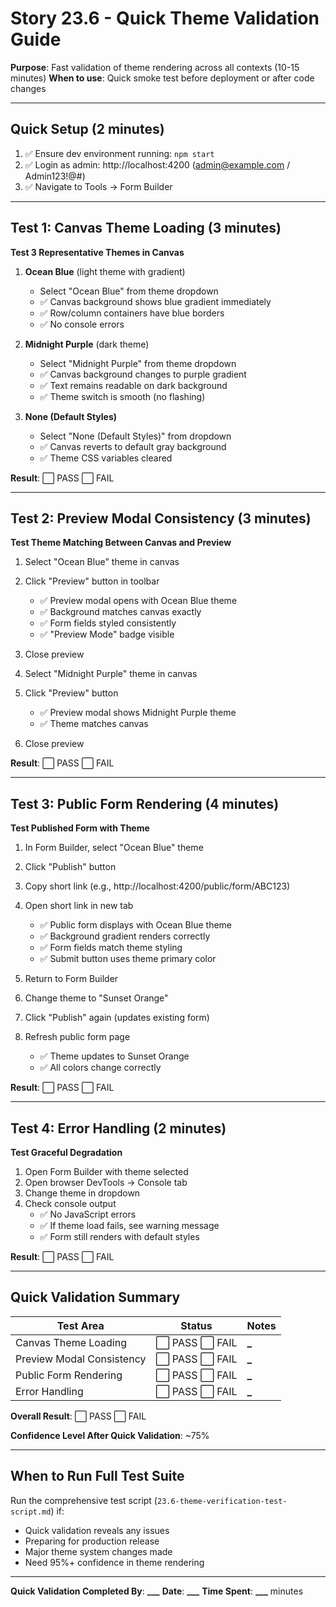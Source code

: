 # Story 23.6 - Quick Theme Validation Guide

**Purpose**: Fast validation of theme rendering across all contexts (10-15 minutes) **When to use**:
Quick smoke test before deployment or after code changes

---

## Quick Setup (2 minutes)

1. ✅ Ensure dev environment running: `npm start`
2. ✅ Login as admin: http://localhost:4200 (admin@example.com / Admin123!@#)
3. ✅ Navigate to Tools → Form Builder

---

## Test 1: Canvas Theme Loading (3 minutes)

**Test 3 Representative Themes in Canvas**

1. **Ocean Blue** (light theme with gradient)
   - Select "Ocean Blue" from theme dropdown
   - ✅ Canvas background shows blue gradient immediately
   - ✅ Row/column containers have blue borders
   - ✅ No console errors

2. **Midnight Purple** (dark theme)
   - Select "Midnight Purple" from theme dropdown
   - ✅ Canvas background changes to purple gradient
   - ✅ Text remains readable on dark background
   - ✅ Theme switch is smooth (no flashing)

3. **None (Default Styles)**
   - Select "None (Default Styles)" from dropdown
   - ✅ Canvas reverts to default gray background
   - ✅ Theme CSS variables cleared

**Result**: ⬜ PASS ⬜ FAIL

---

## Test 2: Preview Modal Consistency (3 minutes)

**Test Theme Matching Between Canvas and Preview**

1. Select "Ocean Blue" theme in canvas
2. Click "Preview" button in toolbar
   - ✅ Preview modal opens with Ocean Blue theme
   - ✅ Background matches canvas exactly
   - ✅ Form fields styled consistently
   - ✅ "Preview Mode" badge visible
3. Close preview

4. Select "Midnight Purple" theme in canvas
5. Click "Preview" button
   - ✅ Preview modal shows Midnight Purple theme
   - ✅ Theme matches canvas
6. Close preview

**Result**: ⬜ PASS ⬜ FAIL

---

## Test 3: Public Form Rendering (4 minutes)

**Test Published Form with Theme**

1. In Form Builder, select "Ocean Blue" theme
2. Click "Publish" button
3. Copy short link (e.g., http://localhost:4200/public/form/ABC123)
4. Open short link in new tab
   - ✅ Public form displays with Ocean Blue theme
   - ✅ Background gradient renders correctly
   - ✅ Form fields match theme styling
   - ✅ Submit button uses theme primary color

5. Return to Form Builder
6. Change theme to "Sunset Orange"
7. Click "Publish" again (updates existing form)
8. Refresh public form page
   - ✅ Theme updates to Sunset Orange
   - ✅ All colors change correctly

**Result**: ⬜ PASS ⬜ FAIL

---

## Test 4: Error Handling (2 minutes)

**Test Graceful Degradation**

1. Open Form Builder with theme selected
2. Open browser DevTools → Console tab
3. Change theme in dropdown
4. Check console output
   - ✅ No JavaScript errors
   - ✅ If theme load fails, see warning message
   - ✅ Form still renders with default styles

**Result**: ⬜ PASS ⬜ FAIL

---

## Quick Validation Summary

| Test Area                 | Status          | Notes  |
| ------------------------- | --------------- | ------ |
| Canvas Theme Loading      | ⬜ PASS ⬜ FAIL | **\_** |
| Preview Modal Consistency | ⬜ PASS ⬜ FAIL | **\_** |
| Public Form Rendering     | ⬜ PASS ⬜ FAIL | **\_** |
| Error Handling            | ⬜ PASS ⬜ FAIL | **\_** |

**Overall Result**: ⬜ PASS ⬜ FAIL

**Confidence Level After Quick Validation**: ~75%

---

## When to Run Full Test Suite

Run the comprehensive test script (`23.6-theme-verification-test-script.md`) if:

- Quick validation reveals any issues
- Preparing for production release
- Major theme system changes made
- Need 95%+ confidence in theme rendering

---

**Quick Validation Completed By**: ****\_\_\_**** **Date**: ****\_\_\_**** **Time Spent**:
****\_\_\_**** minutes
